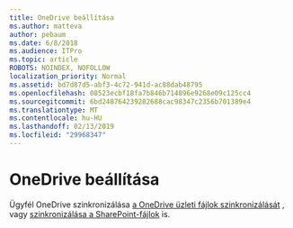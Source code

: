 ```yaml
---
title: OneDrive beállítása
ms.author: matteva
author: pebaum
ms.date: 6/8/2018
ms.audience: ITPro
ms.topic: article
ROBOTS: NOINDEX, NOFOLLOW
localization_priority: Normal
ms.assetid: bd7d87d5-abf3-4c72-941d-ac88dab48795
ms.openlocfilehash: 08523ecbf18fa7b846b714896e9268e09c125cc4
ms.sourcegitcommit: 6bd248764239282688cac98347c2356b701389e4
ms.translationtype: MT
ms.contentlocale: hu-HU
ms.lasthandoff: 02/13/2019
ms.locfileid: "29968347"
---
```

# <a name="set-up-onedrive"></a>OneDrive beállítása

Ügyfél OneDrive szinkronizálása [a OneDrive üzleti fájlok szinkronizálását](https://go.microsoft.com/fwlink/?linkid=533375) , vagy [szinkronizálása a SharePoint-fájlok](https://go.microsoft.com/fwlink/?linkid=871666) is. 
  

